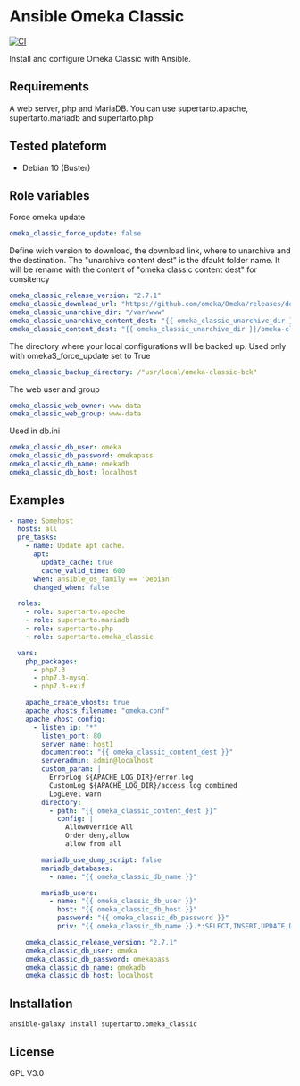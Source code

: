 # Ansible Omeka Classic
[![CI](https://github.com/supertarto/ansible-omeka-classic/workflows/CI/badge.svg?event=push)](https://github.com/supertarto/ansible-omeka-classic/actions?query=workflow%3ACI)

Install and configure Omeka Classic with Ansible.


## Requirements
A web server, php and MariaDB. You can use supertarto.apache, supertarto.mariadb and supertarto.php

## Tested plateform
* Debian 10 (Buster)

## Role variables
Force omeka update
```yml
omeka_classic_force_update: false
```
Define wich version to download, the download link, where to unarchive and the destination.
The "unarchive content dest" is the dfaukt folder name. It will be rename with the content of "omeka classic content dest" for consitency
```yml
omeka_classic_release_version: "2.7.1"
omeka_classic_download_url: "https://github.com/omeka/Omeka/releases/download/v{{ omeka_classic_release_version }}/omeka-{{ omeka_classic_release_version }}.zip"
omeka_classic_unarchive_dir: "/var/www"
omeka_classic_unarchive_content_dest: "{{ omeka_classic_unarchive_dir }}/omeka-{{ omeka_classic_release_version }}"
omeka_classic_content_dest: "{{ omeka_classic_unarchive_dir }}/omeka-classic"
```
The directory where your local configurations will be backed up. Used only with omekaS_force_update set to True
```yml
omeka_classic_backup_directory: /"usr/local/omeka-classic-bck"
```
The web user and group
```yml
omeka_classic_web_owner: www-data
omeka_classic_web_group: www-data
```
Used in db.ini
```yml
omeka_classic_db_user: omeka
omeka_classic_db_password: omekapass
omeka_classic_db_name: omekadb
omeka_classic_db_host: localhost
```

## Examples
```yml
- name: Somehost
  hosts: all
  pre_tasks:
    - name: Update apt cache.
      apt:
        update_cache: true
        cache_valid_time: 600
      when: ansible_os_family == 'Debian'
      changed_when: false

  roles:
    - role: supertarto.apache
    - role: supertarto.mariadb
    - role: supertarto.php
    - role: supertarto.omeka_classic

  vars:
    php_packages:
      - php7.3
      - php7.3-mysql
      - php7.3-exif

    apache_create_vhosts: true
    apache_vhosts_filename: "omeka.conf"
    apache_vhost_config:
      - listen_ip: "*"
        listen_port: 80
        server_name: host1
        documentroot: "{{ omeka_classic_content_dest }}"
        serveradmin: admin@localhost
        custom_param: |
          ErrorLog ${APACHE_LOG_DIR}/error.log
          CustomLog ${APACHE_LOG_DIR}/access.log combined
          LogLevel warn
        directory:
          - path: "{{ omeka_classic_content_dest }}"
            config: |
              AllowOverride All
              Order deny,allow
              allow from all

        mariadb_use_dump_script: false
        mariadb_databases:
          - name: "{{ omeka_classic_db_name }}"

        mariadb_users:
          - name: "{{ omeka_classic_db_user }}"
            host: "{{ omeka_classic_db_host }}"
            password: "{{ omeka_classic_db_password }}"
            priv: "{{ omeka_classic_db_name }}.*:SELECT,INSERT,UPDATE,DELETE,CREATE,DROP,ALTER,CREATE TEMPORARY TABLES,LOCK TABLES"

    omeka_classic_release_version: "2.7.1"
    omeka_classic_db_user: omeka
    omeka_classic_db_password: omekapass
    omeka_classic_db_name: omekadb
    omeka_classic_db_host: localhost
```

## Installation
```
ansible-galaxy install supertarto.omeka_classic
```
## License
GPL V3.0
